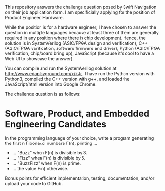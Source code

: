 This repository answers the challenge question posed by Swift Navigation on their job application form.  I am specificially applying for the position of Product Engineer, Hardware.

While the position is for a hardware engineer, I have chosen to answer the question in multiple languages because at least three of them are generally required in any position where there is chip development.  Hence, the solution is in SystemVerilog (ASIC/FPGA design and verification), C++ (ASIC/FPGA verification, software firmware and driver), Python (ASIC/FPGA verification, chip/board bring up), JavaScript (because it's cool to have a Web UI to showcase the answer).

You can compile and run the SystemVerilog solution at http://www.edaplayground.com/x/kJc.  I have run the Python version with Python3, compiled the C++ version with g++, and loaded the JavaScript/html version into Google Chrome.

The challenge question is as follows:

# Software, Product, and Embedded Engineering Candidates

In the programming language of your choice, write a program 
generating the first n Fibonacci numbers F(n), printing ...
- ... "Buzz" when F(n) is divisible by 3.
- ... "Fizz" when F(n) is divisible by 5.
- ... "BuzzFizz" when F(n) is prime.
- ... the value F(n) otherwise.

Bonus points for efficient implementation, testing, documentation, 
and/or upload your code to GitHub.
